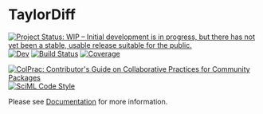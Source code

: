 # TaylorDiff

[![Project Status: WIP – Initial development is in progress, but there has not yet been a stable, usable release suitable for the public.](https://www.repostatus.org/badges/latest/wip.svg)](https://www.repostatus.org/#wip)
[![Dev](https://img.shields.io/badge/docs-dev-blue.svg)](https://juliadiff.org/TaylorDiff.jl/dev/)
[![Build Status](https://github.com/JuliaDiff/TaylorDiff.jl/actions/workflows/CI.yml/badge.svg?branch=main)](https://github.com/JuliaDiff/TaylorDiff.jl/actions/workflows/CI.yml?query=branch%3Amain)
[![Coverage](https://codecov.io/gh/JuliaDiff/TaylorDiff.jl/branch/main/graph/badge.svg)](https://codecov.io/gh/JuliaDiff/TaylorDiff.jl)
<!-- [![Stable](https://img.shields.io/badge/docs-stable-blue.svg)](https://juliadiff.org/TaylorDiff.jl/stable/) -->

[![ColPrac: Contributor's Guide on Collaborative Practices for Community Packages](https://img.shields.io/badge/ColPrac-Contributor's%20Guide-blueviolet)](https://github.com/SciML/ColPrac)
[![SciML Code Style](https://img.shields.io/static/v1?label=code%20style&message=SciML&color=9558b2&labelColor=389826)](https://github.com/SciML/SciMLStyle)

Please see [Documentation](https://juliadiff.org/TaylorDiff.jl) for more information.
